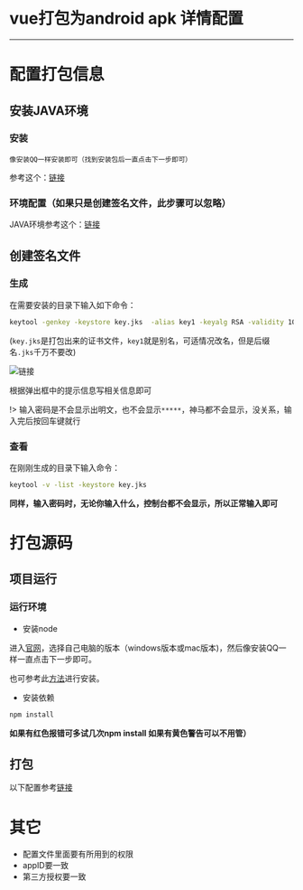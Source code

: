 #  vue打包为android apk 详情配置

---

# 配置打包信息

## 安装JAVA环境

### 安装

	像安装QQ一样安装即可（找到安装包后一直点击下一步即可）

参考这个：[链接](https://jingyan.baidu.com/article/e75aca85b29c3b142edac6a8.html)

### 环境配置（如果只是创建签名文件，此步骤可以忽略）

JAVA环境参考这个：[链接](https://www.runoob.com/java/java-environment-setup.html#win-install)


## 创建签名文件

### 生成 
	
在需要安装的目录下输入如下命令：

```bash
keytool -genkey -keystore key.jks  -alias key1 -keyalg RSA -validity 10000
```

(`key.jks`是打包出来的证书文件，`key1`就是别名，可适情况改名，但是后缀名`.jks`千万不要改)

![链接](https://img-blog.csdn.net/20170927120700813)

根据弹出框中的提示信息写相关信息即可

!> 输入密码是不会显示出明文，也不会显示`*****`，神马都不会显示，没关系，输入完后按回车键就行

### 查看

在刚刚生成的目录下输入命令：

```bash
keytool -v -list -keystore key.jks
```

**同样，输入密码时，无论你输入什么，控制台都不会显示，所以正常输入即可**

# 打包源码

## 项目运行

### 运行环境

- 安装node

进入[官网](https://nodejs.org/en/download/)，选择自己电脑的版本（windows版本或mac版本)，然后像安装QQ一样一直点击下一步即可。

也可参考此[方法](https://jingyan.baidu.com/article/5552ef47812ba9518ffbc915.html)进行安装。

- 安装依赖

```bash
npm install
```

**如果有红色报错可多试几次npm install 如果有黄色警告可以不用管）**

## 打包

以下配置参考[链接](https://blog.csdn.net/niesiyuan000/article/details/78890240)

# 其它

- 配置文件里面要有所用到的权限
- appID要一致
- 第三方授权要一致


